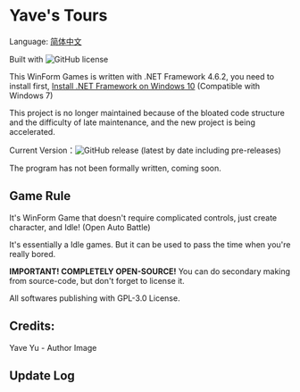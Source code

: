 # Yave's Tours

Language: [简体中文](https://github.com/Rosalina129/Yave/blob/main/READER_CN.md)

Built with ![GitHub](https://img.shields.io/github/license/Rosalina129/Yave?style=flat-square) license

This WinForm Games is written with .NET Framework 4.6.2, you need to install first, [Install .NET Framework on Windows 10](https://docs.microsoft.com/zh-cn/dotnet/framework/install/on-windows-10) (Compatible with Windows 7)

This project is no longer maintained because of the bloated code structure and the difficulty of late maintenance, and the new project is being accelerated.

Current Version：![GitHub release (latest by date including pre-releases)](https://img.shields.io/github/v/release/Rosalina129/Yave?include_prereleases&style=flat-square)

The program has not been formally written, coming soon.

## Game Rule
It's WinForm Game that doesn't require complicated controls, just create character, and Idle! (Open Auto Battle)

It's essentially a Idle games. But it can be used to pass the time when you're really bored.

__IMPORTANT! COMPLETELY OPEN-SOURCE!__ You can do secondary making from source-code, but don't forget to license it.

All softwares publishing with GPL-3.0 License.

## Credits:
Yave Yu - Author Image

## Update Log
